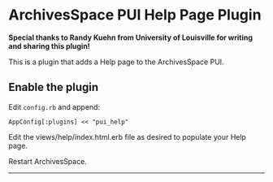 ArchivesSpace PUI Help Page Plugin
======================================

**Special thanks to Randy Kuehn from University of Louisville for writing and sharing this plugin!**

This is a plugin that adds a Help page to the ArchivesSpace PUI. 


Enable the plugin
-----------------

Edit `config.rb` and append:

```
AppConfig[:plugins] << "pui_help"
```
Edit the views/help/index.html.erb file as desired to populate your Help page.

Restart ArchivesSpace.

---
